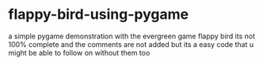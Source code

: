 # flappy-bird-using-pygame
a simple pygame demonstration with the evergreen game flappy bird
its not 100% complete and the comments are not added but its a easy code that u might be able to follow on without them too
